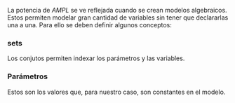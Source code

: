 La potencia de _*AMPL*_ se ve reflejada cuando se crean modelos algebraicos. Estos permiten modelar gran cantidad de variables 
sin tener que declararlas una a una. Para ello se deben definir algunos conceptos:

### sets
Los conjutos permiten indexar los parámetros y las variables. 

### Parámetros
Estos son los valores que, para nuestro caso, son constantes en el modelo. 
